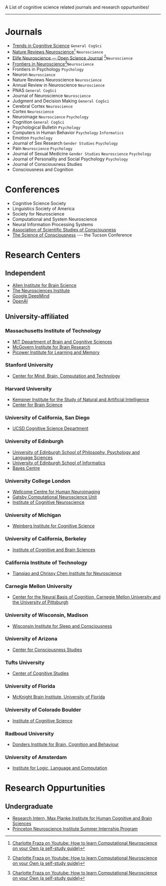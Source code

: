 A List of cognitive science related journals and research oppurtunities! 
___
# Journals
* [Trends in Cognitive Science](https://www.cell.com/trends/cognitive-sciences/home) `General CogSci`
* [Nature Reviews Neuroscience](https://www.nature.com/nrn/)[^1] `Neuroscience`
* [Elife Neuroscience — Open Science Journal](https://elifesciences.org/subjects/neuroscience) [^1]`Neuroscience`
* [Frontiers in Neuroscience](https://www.frontiersin.org/journals/neuroscience)[^1]`Neuroscience`
* Frontiers in Psychology `Psychology`
* Neuron `Neuroscience`
* Nature Reviews Neuroscience `Neuroscience`
* Annual Review in Neuroscience `Neuroscience`
* PNAS `General CogSci`
* Journal of Neuroscience `Neuroscience`
* Judgment and Decision Making `General CogSci`
* Cerebral Cortex `Neuroscience`
* Cortex `Neuroscience`
* Neuroimage `Neuroscience` `Psychology`
* Cognition `General CogSci`
* Psychological Bulletin `Psychology`
* Computers in Human Behavior `Psychology` `Informatics`
* Emotion `Psychology`
* Journal of Sex Research `Gender Studies` `Psychology`
* Pain `Neuroscience` `Psychology`
* Journal of Sexual Medicine `Gender Studies` `Neuroscience` `Psychology`
* Journal of Personality and Social Psychology `Psychology`
* Journal of Consciousness Studies
* Consciousness and Cognition

# Conferences
* Cognitive Science Society
* Linguistics Society of America
* Society for Neuroscience
* Computational and System Neuroscience
* Neural Information Processing Systems
* [Association of Scientific Studies of Consciousness](https://theassc.org/)
* [The Science of Consciousness](https://consciousness.arizona.edu/science-consciousness-conference) --- the Tucson Conference

# Research Centers
## Independent
* [Allen Institute for Brain Science](https://alleninstitute.org/)
* [The Neurosciences Institute](https://nsi.wegall.net/)
* [Google DeepMind](https://www.deepmind.com/)
* [OpenAI](https://openai.com/)

## University-affiliated
### Massachusetts Institute of Technology
* [MIT Department of Brain and Cognitive Sciences](https://bcs.mit.edu/)
* [McGovern Institute for Brain Research](https://mcgovern.mit.edu/)
* [Picower Institute for Learning and Memory](https://picower.mit.edu/)
### Stanford University
* [Center for Mind, Brain, Computation and Technology](https://neuroscience.stanford.edu/mbct/home)
### Harvard University
* [Kempner Institute for the Study of Natural and Artificial Intelligence](https://www.harvard.edu/kempner-institute/)
* [Center for Brain Science](https://cbs.fas.harvard.edu/)
### University of California, San Diego
* [UCSD Cognitive Science Department](https://cogsci.ucsd.edu/)
### University of Edinburgh 
* [University of Edinburgh School of Philosophy, Psychology and Language Sciences](https://www.ed.ac.uk/ppls)
* [University of Edinburgh School of Informatics](https://www.ed.ac.uk/informatics)
* [Bayes Centre](https://www.ed.ac.uk/bayes)
### University College London
* [Wellcome Centre for Human Neuroimaging](https://www.fil.ion.ucl.ac.uk/)
* [Gatsby Computational Neuroscience Unit](https://www.ucl.ac.uk/gatsby/)
* [Institute of Cognitive Neuroscience](https://www.ucl.ac.uk/icn)
### University of Michigan
* [Weinberg Institute for Cognitive Science](https://lsa.umich.edu/weinberginstitute)
### University of California, Berkeley
* [Institute of Cognitive and Brain Sciences](https://icbs.berkeley.edu/)
### California Institute of Technology
* [Tianqiao and Chrissy Chen Institute for Neuroscience](https://neuroscience.caltech.edu/)
### Carnegie Mellon University
* [Center for the Neural Basis of Cognition, Carnegie Mellon University and the University of Pittsburgh](https://www.cnbc.cmu.edu/)
### University of Wisconsin, Madison
* [Wisconsin Institute for Sleep and Consciousness](https://sleep-and-consciousness.wisc.edu/)
### University of Arizona
* [Center for Consciousness Studies](https://consciousness.arizona.edu/)
### Tufts University
* [Center of Cognitive Studies](https://ase.tufts.edu/cogstud/)
### University of Florida
* [McKnight Brain Institute, University of Florida](https://mbi.ufl.edu/)
### University of Colorado Boulder
* [Institute of Cognitive Science](https://www.colorado.edu/ics/)
### Radboud University
* [Donders Institute for Brain, Cognition and Behaviour](https://www.ru.nl/donders/)
### University of Amsterdam
* [Institute for Logic, Language and Computation](https://www.illc.uva.nl/)


# Research Oppurtunities

## Undergraduate
* [Research Intern, Max Planke Institute for Human Cognitive and Brain Sciences](https://www.cbs.mpg.de/career/internships)
* [Princeton Neuroscience Institute Summer Internship Program](https://undergraduateresearch.princeton.edu/programs/summer-programs/princeton-neuroscience-institute-summer-internship-program)


[^1]:[Charlotte Fraza on Youtube: How to learn Computational Neuroscience on your Own (a self-study guide)](https://www.youtube.com/watch?v=MhF3R_0LWbk)
